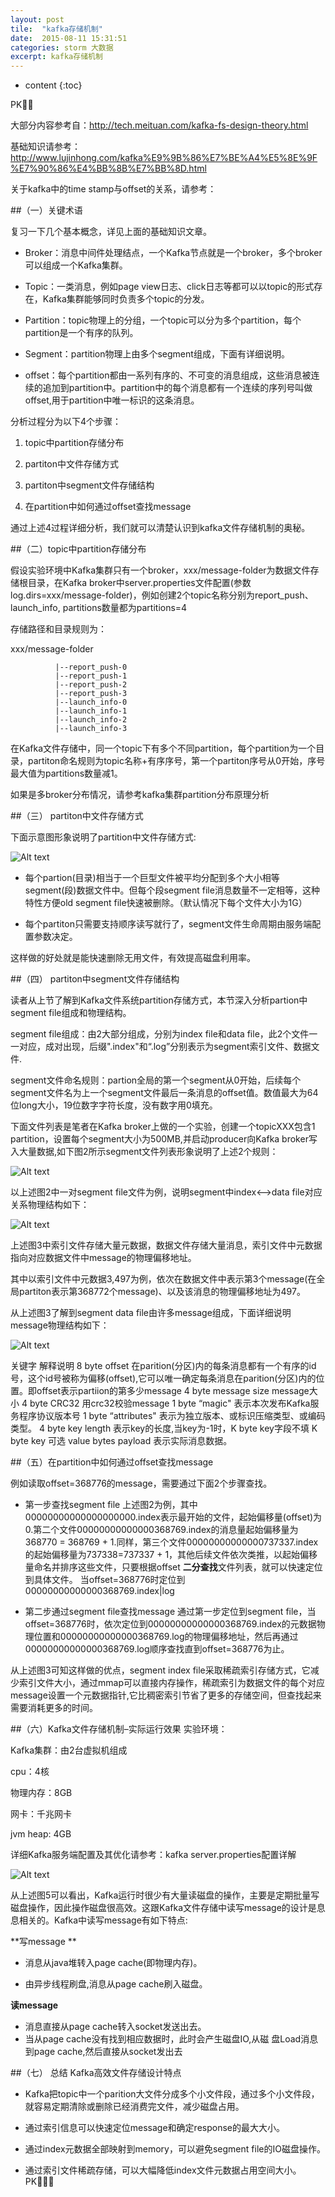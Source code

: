 ```yaml
---
layout: post
tile:  "kafka存储机制"
date:  2015-08-11 15:31:51
categories: storm 大数据 
excerpt: kafka存储机制
---
```


* content
{:toc}

PK



大部分内容参考自：http://tech.meituan.com/kafka-fs-design-theory.html

基础知识请参考：http://www.lujinhong.com/kafka%E9%9B%86%E7%BE%A4%E5%8E%9F%E7%90%86%E4%BB%8B%E7%BB%8D.html

关于kafka中的time stamp与offset的关系，请参考：

##（一）关键术语

复习一下几个基本概念，详见上面的基础知识文章。

* Broker：消息中间件处理结点，一个Kafka节点就是一个broker，多个broker可以组成一个Kafka集群。

* Topic：一类消息，例如page view日志、click日志等都可以以topic的形式存在，Kafka集群能够同时负责多个topic的分发。

* Partition：topic物理上的分组，一个topic可以分为多个partition，每个partition是一个有序的队列。

* Segment：partition物理上由多个segment组成，下面有详细说明。

* offset：每个partition都由一系列有序的、不可变的消息组成，这些消息被连续的追加到partition中。partition中的每个消息都有一个连续的序列号叫做offset,用于partition中唯一标识的这条消息。

分析过程分为以下4个步骤：

1. topic中partition存储分布

2. partiton中文件存储方式

3. partiton中segment文件存储结构

4. 在partition中如何通过offset查找message



通过上述4过程详细分析，我们就可以清楚认识到kafka文件存储机制的奥秘。

##（二）topic中partition存储分布

假设实验环境中Kafka集群只有一个broker，xxx/message-folder为数据文件存储根目录，在Kafka broker中server.properties文件配置(参数log.dirs=xxx/message-folder)，例如创建2个topic名称分别为report_push、launch_info, partitions数量都为partitions=4


存储路径和目录规则为：

xxx/message-folder

              |--report_push-0
              |--report_push-1
              |--report_push-2
              |--report_push-3
              |--launch_info-0
              |--launch_info-1
              |--launch_info-2
              |--launch_info-3


在Kafka文件存储中，同一个topic下有多个不同partition，每个partition为一个目录，partiton命名规则为topic名称+有序序号，第一个partiton序号从0开始，序号最大值为partitions数量减1。

如果是多broker分布情况，请参考kafka集群partition分布原理分析

##（三） partiton中文件存储方式

下面示意图形象说明了partition中文件存储方式:

![Alt text](https://github.com/lujinhong/lujinhong.github.io/raw/master/pic/3.jpg)

* 每个partion(目录)相当于一个巨型文件被平均分配到多个大小相等segment(段)数据文件中。但每个段segment file消息数量不一定相等，这种特性方便old segment file快速被删除。（默认情况下每个文件大小为1G）

* 每个partiton只需要支持顺序读写就行了，segment文件生命周期由服务端配置参数决定。

这样做的好处就是能快速删除无用文件，有效提高磁盘利用率。

##（四） partiton中segment文件存储结构

读者从上节了解到Kafka文件系统partition存储方式，本节深入分析partion中segment file组成和物理结构。

segment file组成：由2大部分组成，分别为index file和data file，此2个文件一一对应，成对出现，后缀".index"和“.log”分别表示为segment索引文件、数据文件.

segment文件命名规则：partion全局的第一个segment从0开始，后续每个segment文件名为上一个segment文件最后一条消息的offset值。数值最大为64位long大小，19位数字字符长度，没有数字用0填充。


下面文件列表是笔者在Kafka broker上做的一个实验，创建一个topicXXX包含1 partition，设置每个segment大小为500MB,并启动producer向Kafka broker写入大量数据,如下图2所示segment文件列表形象说明了上述2个规则：

![Alt text](https://github.com/lujinhong/lujinhong.github.io/raw/master/pic/4.jpg)


以上述图2中一对segment file文件为例，说明segment中index<—->data file对应关系物理结构如下：

![Alt text](https://github.com/lujinhong/lujinhong.github.io/raw/master/pic/5.jpg)

上述图3中索引文件存储大量元数据，数据文件存储大量消息，索引文件中元数据指向对应数据文件中message的物理偏移地址。

其中以索引文件中元数据3,497为例，依次在数据文件中表示第3个message(在全局partiton表示第368772个message)、以及该消息的物理偏移地址为497。


从上述图3了解到segment data file由许多message组成，下面详细说明message物理结构如下：

![Alt text](https://github.com/lujinhong/lujinhong.github.io/raw/master/pic/6.jpg)


关键字	解释说明
8 byte offset	在parition(分区)内的每条消息都有一个有序的id号，这个id号被称为偏移(offset),它可以唯一确定每条消息在parition(分区)内的位置。即offset表示partiion的第多少message
4 byte message size	message大小
4 byte CRC32	用crc32校验message
1 byte “magic"	表示本次发布Kafka服务程序协议版本号
1 byte “attributes"	表示为独立版本、或标识压缩类型、或编码类型。
4 byte key length	表示key的长度,当key为-1时，K byte key字段不填
K byte key	可选
value bytes payload	表示实际消息数据。


##（五）在partition中如何通过offset查找message

例如读取offset=368776的message，需要通过下面2个步骤查找。

* 第一步查找segment file
上述图2为例，其中00000000000000000000.index表示最开始的文件，起始偏移量(offset)为0.第二个文件00000000000000368769.index的消息量起始偏移量为368770 = 368769 + 1.同样，第三个文件00000000000000737337.index的起始偏移量为737338=737337 + 1，其他后续文件依次类推，以起始偏移量命名并排序这些文件，只要根据offset **二分查找**文件列表，就可以快速定位到具体文件。
当offset=368776时定位到00000000000000368769.index|log

* 第二步通过segment file查找message
通过第一步定位到segment file，当offset=368776时，依次定位到00000000000000368769.index的元数据物理位置和00000000000000368769.log的物理偏移地址，然后再通过00000000000000368769.log顺序查找直到offset=368776为止。



从上述图3可知这样做的优点，segment index file采取稀疏索引存储方式，它减少索引文件大小，通过mmap可以直接内存操作，稀疏索引为数据文件的每个对应message设置一个元数据指针,它比稠密索引节省了更多的存储空间，但查找起来需要消耗更多的时间。



##（六）Kafka文件存储机制–实际运行效果 
实验环境：

Kafka集群：由2台虚拟机组成

cpu：4核

物理内存：8GB

网卡：千兆网卡

jvm heap: 4GB

详细Kafka服务端配置及其优化请参考：kafka server.properties配置详解

![Alt text](https://github.com/lujinhong/lujinhong.github.io/raw/master/pic/7.jpg)

从上述图5可以看出，Kafka运行时很少有大量读磁盘的操作，主要是定期批量写磁盘操作，因此操作磁盘很高效。这跟Kafka文件存储中读写message的设计是息息相关的。Kafka中读写message有如下特点:

**写message **

* 消息从java堆转入page cache(即物理内存)。

* 由异步线程刷盘,消息从page cache刷入磁盘。



**读message**

* 消息直接从page cache转入socket发送出去。
* 当从page cache没有找到相应数据时，此时会产生磁盘IO,从磁
盘Load消息到page cache,然后直接从socket发出去



##（七） 总结
Kafka高效文件存储设计特点

* Kafka把topic中一个parition大文件分成多个小文件段，通过多个小文件段，就容易定期清除或删除已经消费完文件，减少磁盘占用。

* 通过索引信息可以快速定位message和确定response的最大大小。

* 通过index元数据全部映射到memory，可以避免segment file的IO磁盘操作。

* 通过索引文件稀疏存储，可以大幅降低index文件元数据占用空间大小。
PK 
